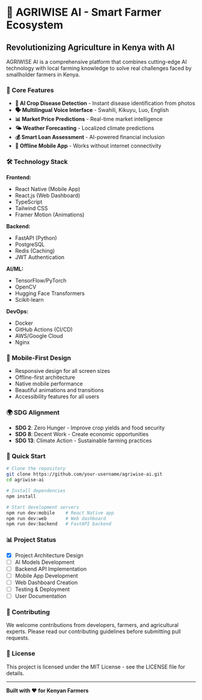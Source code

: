 # 🌱 AGRIWISE AI - Smart Farmer Ecosystem

## **Revolutionizing Agriculture in Kenya with AI**

AGRIWISE AI is a comprehensive platform that combines cutting-edge AI technology with local farming knowledge to solve real challenges faced by smallholder farmers in Kenya.

### **🎯 Core Features**

- **🌿 AI Crop Disease Detection** - Instant disease identification from photos
- **🗣️ Multilingual Voice Interface** - Swahili, Kikuyu, Luo, English
- **📊 Market Price Predictions** - Real-time market intelligence
- **🌤️ Weather Forecasting** - Localized climate predictions
- **💰 Smart Loan Assessment** - AI-powered financial inclusion
- **📱 Offline Mobile App** - Works without internet connectivity

### **🛠️ Technology Stack**

**Frontend:**
- React Native (Mobile App)
- React.js (Web Dashboard)
- TypeScript
- Tailwind CSS
- Framer Motion (Animations)

**Backend:**
- FastAPI (Python)
- PostgreSQL
- Redis (Caching)
- JWT Authentication

**AI/ML:**
- TensorFlow/PyTorch
- OpenCV
- Hugging Face Transformers
- Scikit-learn

**DevOps:**
- Docker
- GitHub Actions (CI/CD)
- AWS/Google Cloud
- Nginx

### **📱 Mobile-First Design**

- Responsive design for all screen sizes
- Offline-first architecture
- Native mobile performance
- Beautiful animations and transitions
- Accessibility features for all users

### **🌍 SDG Alignment**

- **SDG 2**: Zero Hunger - Improve crop yields and food security
- **SDG 8**: Decent Work - Create economic opportunities
- **SDG 13**: Climate Action - Sustainable farming practices

### **🚀 Quick Start**

```bash
# Clone the repository
git clone https://github.com/your-username/agriwise-ai.git
cd agriwise-ai

# Install dependencies
npm install

# Start development servers
npm run dev:mobile    # React Native app
npm run dev:web       # Web dashboard
npm run dev:backend   # FastAPI backend
```

### **📊 Project Status**

- [x] Project Architecture Design
- [ ] AI Models Development
- [ ] Backend API Implementation
- [ ] Mobile App Development
- [ ] Web Dashboard Creation
- [ ] Testing & Deployment
- [ ] User Documentation

### **🤝 Contributing**

We welcome contributions from developers, farmers, and agricultural experts. Please read our contributing guidelines before submitting pull requests.

### **📄 License**

This project is licensed under the MIT License - see the LICENSE file for details.

---

**Built with ❤️ for Kenyan Farmers** 